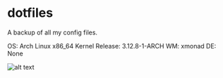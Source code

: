 dotfiles
========

A backup of all my config files.

OS: Arch Linux x86_64
Kernel Release: 3.12.8-1-ARCH
WM: xmonad
DE: None


![alt text](http://i.imgur.com/JgA8Th9.png)
